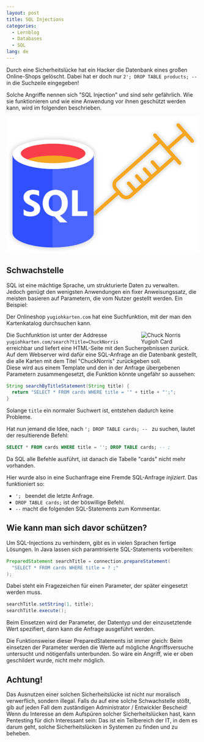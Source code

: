 ```yaml
---
layout: post
title: SQL Injections
categories:
  - Lernblog
  - Databases
  - SQL
lang: de
---
```


Durch eine Sicherheitslücke hat ein Hacker die Datenbank eines großen Online-Shops gelöscht.
Dabei hat er doch nur `2'; DROP TABLE products; -- ` in die Suchzeile eingegeben!

Solche Angriffe nennen sich "SQL Injection" und sind sehr gefährlich.
Wie sie funktionieren und wie eine Anwendung vor ihnen geschützt werden kann, wird im folgenden beschrieben.

![Syringe injects into SQL DB](../assets/legacy_gs_bucket/SQL%20Injection.svg)

<!--more-->

## Schwachstelle

SQL ist eine mächtige Sprache, um strukturierte Daten zu verwalten.
Jedoch genügt den wenigsten Anwendungen ein fixer Anweisungssatz, die meisten basieren auf Parametern, die vom Nutzer gestellt werden.
Ein Beispiel:

Der Onlineshop `yugiohkarten.com` hat eine Suchfunktion, mit der man den Kartenkatalog durchsuchen kann.

<img
  src="https://orig00.deviantart.net/5a5a/f/2009/252/d/4/chuck_norris_yu_gi_oh_card_by_ronnie_r15.jpg"
  alt="Chuck Norris Yugioh Card"
  style="float: right; margin-left: 2em;"
  width="30%"
/>

Die Suchfunktion ist unter der Addresse `yugiohkarten.com/search?title=ChuckNorris` erreichbar  und liefert eine HTML-Seite mit den Suchergebnissen zurück.  
Auf dem Webserver wird dafür eine SQL-Anfrage an die Datenbank gestellt, die alle Karten mit dem Titel "ChuckNorris" zurückgeben soll.  
Diese wird aus einem Template und den in der Anfrage übergebenen Parametern zusammengesetzt, die Funktion könnte ungefähr so aussehen:

```java
String searchByTitleStatement(String title) {
  return "SELECT * FROM cards WHERE title = '" + title + "';";
}
```

Solange `title` ein normaler Suchwert ist, entstehen dadurch keine Probleme.

Hat nun jemand die Idee, nach `'; DROP TABLE cards; -- ` zu suchen, lautet der resultierende Befehl:

```sql
SELECT * FROM cards WHERE title = ''; DROP TABLE cards; -- ;
```

Da SQL alle Befehle ausführt, ist danach die Tabelle "cards" nicht mehr vorhanden.

Hier wurde also in eine Suchanfrage eine Fremde SQL-Anfrage *injiziert*.
Das funktioniert so:

- `'; ` beendet die letzte Anfrage.
- `DROP TABLE cards;` ist der böswillige Befehl.
- ` -- ` macht die folgenden SQL-Statements zum Kommentar.

## Wie kann man sich davor schützen?

Um SQL-Injections zu verhindern, gibt es in vielen Sprachen fertige Lösungen.
In Java lassen sich paramtrisierte SQL-Statements vorbereiten:

```java
PreparedStatement searchTitle = connection.prepareStatement(
  "SELECT * FROM cards WHERE title = ? ;"
);
```

Dabei steht ein Fragezeichen für einen Parameter, der später eingesetzt werden muss.

```java
searchTitle.setString(1, title);
searchTitle.execute();
```

Beim Einsetzen wird der Parameter, der Datentyp und der einzusetztende Wert spezifiert, dann kann die Anfrage ausgeführt werden.

Die Funktionsweise dieser PreparedStatements ist immer gleich:
Beim einsetzen der Parameter werden die Werte auf mögliche Angriffsversuche untersucht und nötigenfalls unterbunden.
So wäre ein Angriff, wie er oben geschildert wurde, nicht mehr möglich.

## Achtung!

Das Ausnutzen einer solchen Sicherheitslücke ist nicht nur moralisch verwerflich, sondern illegal.
Falls du auf eine solche Schwachstelle stößt, gib auf jeden Fall dem zuständigen Administrator / Entwickler Bescheid!
Wenn du Interesse an dem Aufspüren solcher Sicherheitslücken hast, kann Pentesting für dich Interessant sein: Das ist ein Teilbereich der IT, in dem es darum geht, solche Sicherheitslücken in Systemen zu finden und zu beheben.
